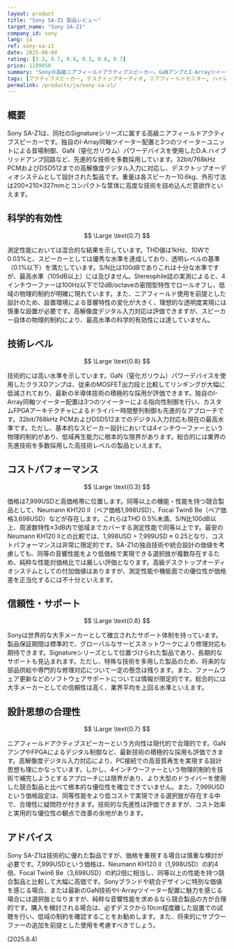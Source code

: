 ```yaml
---
layout: product
title: "Sony SA-Z1 製品レビュー"
target_name: "Sony SA-Z1"
company_id: sony
lang: ja
ref: sony-sa-z1
date: 2025-08-04
rating: [3.3, 0.7, 0.8, 0.3, 0.8, 0.7]
price: 1199850
summary: "Sonyの高級ニアフィールドアクティブスピーカー。GaNアンプとI-Arrayツイーター配置による先進技術を採用するも、コストパフォーマンスに課題がある製品です。"
tags: [アクティブスピーカー, デスクトップオーディオ, ニアフィールドモニター, ハイレゾ]
permalink: /products/ja/sony-sa-z1/
---
```

## 概要

Sony SA-Z1は、同社のSignatureシリーズに属する高級ニアフィールドアクティブスピーカーです。独自のI-Array同軸ツイーター配置と3つのツイーターユニットによる音場制御、GaN（窒化ガリウム）パワーデバイスを使用したD.A.ハイブリッドアンプ回路など、先進的な技術を多数採用しています。32bit/768kHz PCMおよびDSD512までの高解像度デジタル入力に対応し、デスクトップオーディオシステムとして設計された製品です。重量は各スピーカー10.6kg、外形寸法は200×210×327mmとコンパクトな筐体に高度な技術を詰め込んだ意欲作といえます。

## 科学的有効性

$$ \Large \text{0.7} $$

測定性能においては混合的な結果を示しています。THD値は1kHz、10Wで0.03%と、スピーカーとしては優秀な水準を達成しており、透明レベルの基準（0.1%以下）を満たしています。S/N比は100dBでありこれは十分な水準ですが、最高水準（105dB以上）には及びません。Stereophile誌の実測によると、4インチウーファーは100Hz以下で12dB/octaveの密閉型特性でロールオフし、低域の物理的制約が明確に現れています。また、ニアフィールド使用を前提とした設計のため、設置環境による音響特性の変化が大きく、理想的な透明度実現には慎重な設置が必要です。高解像度デジタル入力対応は評価できますが、スピーカー自体の物理的制約により、最高水準の科学的有効性には達していません。

## 技術レベル

$$ \Large \text{0.8} $$

技術的には高い水準を示しています。GaN（窒化ガリウム）パワーデバイスを使用したクラスDアンプは、従来のMOSFET出力段と比較してリンギングが大幅に低減されており、最新の半導体技術の積極的な採用が評価できます。独自のI-Array同軸ツイーター配置は3つのツイーターによる指向性制御を行い、カスタムFPGAアーキテクチャによるドライバー時間整列制御も先進的なアプローチです。32bit/768kHz PCMおよびDSD512までのデジタル入力対応も現在の最高水準です。ただし、基本的なスピーカー設計においては4インチウーファーという物理的制約があり、低域再生能力に根本的な限界があります。総合的には業界の先進技術を多数採用した高技術レベルの製品といえます。

## コストパフォーマンス

$$ \Large \text{0.3} $$

価格は7,999USDと高価格帯に位置します。同等以上の機能・性能を持つ競合製品として、Neumann KH120 II（ペア価格1,998USD）、Focal Twin6 Be（ペア価格3,698USD）などが存在します。これらはTHD 0.5%未満、S/N比100dB以上、周波数特性±3dB内で低域までカバーする測定性能で同等以上です。最安のNeumann KH120 IIとの比較では、1,998USD ÷ 7,999USD ≈ 0.25となり、コストパフォーマンスは非常に限定的です。SA-Z1の独自技術や統合設計の価値を考慮しても、同等の音響性能をより低価格で実現できる選択肢が複数存在するため、純粋な性能対価格比では厳しい評価となります。高級デスクトップオーディオシステムとしての付加価値はありますが、測定性能や機能面での優位性が価格差を正当化するには不十分といえます。

## 信頼性・サポート

$$ \Large \text{0.8} $$

Sonyは世界的な大手メーカーとして確立されたサポート体制を持っています。製品保証期間は標準的で、グローバルなサービスネットワークにより修理対応も期待できます。Signatureシリーズとして位置づけられた製品であり、長期的なサポートも見込まれます。ただし、特殊な技術を多用した製品のため、将来的な部品供給や専門的な修理対応について一定の懸念は残ります。また、ファームウェア更新などのソフトウェアサポートについては情報が限定的です。総合的には大手メーカーとしての信頼性は高く、業界平均を上回る水準といえます。

## 設計思想の合理性

$$ \Large \text{0.7} $$

ニアフィールドアクティブスピーカーという方向性は現代的で合理的です。GaNアンプやFPGAによるデジタル制御など、最新技術の積極的な採用も評価できます。高解像度デジタル入力対応により、PC接続での高音質再生を実現する設計思想も理にかなっています。しかし、4インチウーファーという物理的制約を技術で補完しようとするアプローチには限界があり、より大型のドライバーを使用した競合製品と比べて根本的な優位性を確立できていません。また、7,999USDという価格設定は、同等性能をより低コストで実現できる選択肢が存在する中で、合理性に疑問符が付きます。技術的な先進性は評価できますが、コスト効率と実用的な優位性の観点で改善の余地があります。

## アドバイス

Sony SA-Z1は技術的に優れた製品ですが、価格を重視する場合は慎重な検討が必要です。7,999USDという価格は、Neumann KH120 II（1,998USD）の約4倍、Focal Twin6 Be（3,698USD）の約2倍に相当し、同等以上の性能を持つ競合製品と比較して大幅に高価です。Sonyブランドや統合デザインに特別な価値を感じる場合、または最新のGaN技術やI-Arrayツイーター配置に魅力を感じる場合には選択肢となりますが、純粋な音響性能を求めるなら競合製品の方が合理的です。購入を検討される場合は、必ずデスクから10cm程度離した設置での試聴を行い、低域の制約を確認することをお勧めします。また、将来的にサブウーファーの追加を前提とした使用を考慮すべきでしょう。

(2025.8.4)
